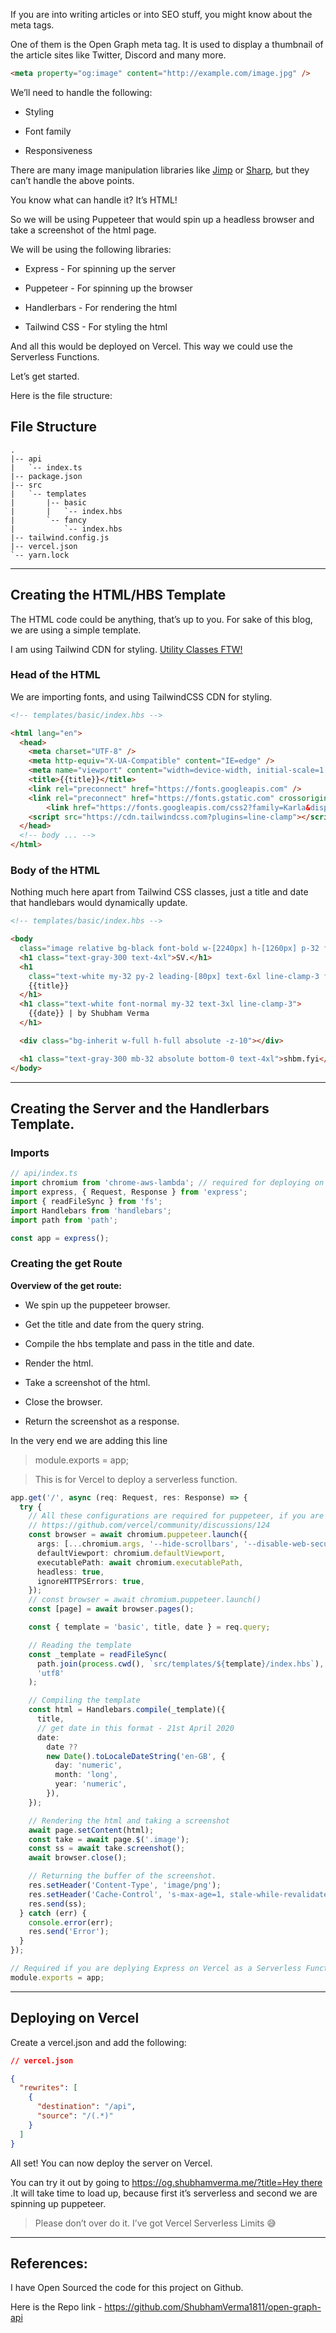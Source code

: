 
If you are into writing articles or into SEO stuff, you might know about the meta tags.

One of them is the Open Graph meta tag. It is used to display a thumbnail of the article sites like Twitter, Discord and many more.

```html
<meta property="og:image" content="http://example.com/image.jpg" />
```

We’ll need to handle the following:

- Styling

- Font family

- Responsiveness

There are many image manipulation libraries like [Jimp](https://github.com/oliver-moran/jimp) or [Sharp](https://github.com/lovell/sharp/), but they can’t handle the above points.

You know what can handle it? It’s HTML!

So we will be using Puppeteer that would spin up a headless browser and take a screenshot of the html page.

We will be using the following libraries:

- Express - For spinning up the server

- Puppeteer - For spinning up the browser

- Handlerbars - For rendering the html

- Tailwind CSS - For styling the html

And all this would be deployed on Vercel. This way we could use the Serverless Functions.

Let’s get started.

Here is the file structure:

## File Structure

```plain text
.
|-- api
|   `-- index.ts
|-- package.json
|-- src
|   `-- templates
|       |-- basic
|       |   `-- index.hbs
|       `-- fancy
|           `-- index.hbs
|-- tailwind.config.js
|-- vercel.json
`-- yarn.lock
```

---

## Creating the HTML/HBS Template

The HTML code could be anything, that’s up to you. For sake of this blog, we are using a simple template.

I am using Tailwind CDN for styling. [Utility Classes FTW!](https://frontstuff.io/no-utility-classes-arent-the-same-as-inline-styles)

### Head of the HTML

We are importing fonts, and using TailwindCSS CDN for styling.

```html
<!-- templates/basic/index.hbs -->

<html lang="en">
  <head>
    <meta charset="UTF-8" />
    <meta http-equiv="X-UA-Compatible" content="IE=edge" />
    <meta name="viewport" content="width=device-width, initial-scale=1.0" />
    <title>{{title}}</title>
    <link rel="preconnect" href="https://fonts.googleapis.com" />
    <link rel="preconnect" href="https://fonts.gstatic.com" crossorigin />
		<link href="https://fonts.googleapis.com/css2?family=Karla&display=swap" rel="stylesheet">
    <script src="https://cdn.tailwindcss.com?plugins=line-clamp"></script>
  </head>
  <!-- body ... -->
</html>
```

### Body of the HTML

Nothing much here apart from Tailwind CSS classes, just a title and date that handlebars would dynamically update.

```html
<!-- templates/basic/index.hbs -->

<body
  class="image relative bg-black font-bold w-[2240px] h-[1260px] p-32 font-[Karla]">
  <h1 class="text-gray-300 text-4xl">SV.</h1>
  <h1
    class="text-white my-32 py-2 leading-[80px] text-6xl line-clamp-3 font-medium">
    {{title}}
  </h1>
  <h1 class="text-white font-normal my-32 text-3xl line-clamp-3">
    {{date}} | by Shubham Verma
  </h1>

  <div class="bg-inherit w-full h-full absolute -z-10"></div>

  <h1 class="text-gray-300 mb-32 absolute bottom-0 text-4xl">shbm.fyi</h1>
</body>
```

---

## Creating the Server and the Handlerbars Template.

### Imports

```typescript
// api/index.ts
import chromium from 'chrome-aws-lambda'; // required for deploying on Vercel
import express, { Request, Response } from 'express';
import { readFileSync } from 'fs';
import Handlebars from 'handlebars';
import path from 'path';

const app = express();
```

### Creating the get Route

**Overview of the get route:**

- We spin up the puppeteer browser.

- Get the title and date from the query string.

- Compile the hbs template and pass in the title and date.

- Render the html.

- Take a screenshot of the html.

- Close the browser.

- Return the screenshot as a response.

In the very end we are adding this line

> module.exports = app;

> This is for Vercel to deploy a serverless function.

```typescript
app.get('/', async (req: Request, res: Response) => {
  try {
    // All these configurations are required for puppeteer, if you are deploying on Vercel!
    // https://github.com/vercel/community/discussions/124
    const browser = await chromium.puppeteer.launch({
      args: [...chromium.args, '--hide-scrollbars', '--disable-web-security'],
      defaultViewport: chromium.defaultViewport,
      executablePath: await chromium.executablePath,
      headless: true,
      ignoreHTTPSErrors: true,
    });
    // const browser = await chromium.puppeteer.launch()
    const [page] = await browser.pages();

    const { template = 'basic', title, date } = req.query;

    // Reading the template
    const _template = readFileSync(
      path.join(process.cwd(), `src/templates/${template}/index.hbs`),
      'utf8'
    );

    // Compiling the template
    const html = Handlebars.compile(_template)({
      title,
      // get date in this format - 21st April 2020
      date:
        date ??
        new Date().toLocaleDateString('en-GB', {
          day: 'numeric',
          month: 'long',
          year: 'numeric',
        }),
    });

    // Rendering the html and taking a screenshot
    await page.setContent(html);
    const take = await page.$('.image');
    const ss = await take.screenshot();
    await browser.close();

    // Returning the buffer of the screenshot.
    res.setHeader('Content-Type', 'image/png');
    res.setHeader('Cache-Control', 's-max-age=1, stale-while-revalidate');
    res.send(ss);
  } catch (err) {
    console.error(err);
    res.send('Error');
  }
});

// Required if you are deplying Express on Vercel as a Serverless Function.
module.exports = app;
```

---

## Deploying on Vercel

Create a vercel.json and add the following:

```json
// vercel.json

{
  "rewrites": [
    {
      "destination": "/api",
      "source": "/(.*)"
    }
  ]
}
```

All set! You can now deploy the server on Vercel.

You can try it out by going to [https://og.shubhamverma.me/?title=Hey there](https://og.shubhamverma.me/?title=Hey)  .It will take time to load up, because first it’s serverless and second we are spinning up puppeteer.

> Please don’t over do it. I’ve got Vercel Serverless Limits 😅

---

## References:

I have Open Sourced the code for this project on Github.

Here is the Repo link - https://github.com/ShubhamVerma1811/open-graph-api
